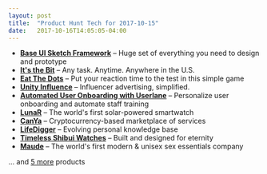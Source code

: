 ```yaml
---
layout: post
title:  "Product Hunt Tech for 2017-10-15"
date:   2017-10-16T14:05:05-04:00
---
```


* **[Base UI Sketch Framework](https://www.producthunt.com/posts/base-ui-sketch-framework?utm_campaign=producthunt-api&utm_medium=api&utm_source=Application%3A+Daily+Digest+RSS+%28ID%3A+3202%29)** – Huge set of everything you need to design and prototype
* **[It's the Bit](https://www.producthunt.com/posts/it-s-the-bit?utm_campaign=producthunt-api&utm_medium=api&utm_source=Application%3A+Daily+Digest+RSS+%28ID%3A+3202%29)** – Any task. Anytime. Anywhere in the U.S.
* **[Eat The Dots](https://www.producthunt.com/posts/eat-the-dots?utm_campaign=producthunt-api&utm_medium=api&utm_source=Application%3A+Daily+Digest+RSS+%28ID%3A+3202%29)** – Put your reaction time to the test in this simple game
* **[Unity Influence](https://www.producthunt.com/posts/unity-influence?utm_campaign=producthunt-api&utm_medium=api&utm_source=Application%3A+Daily+Digest+RSS+%28ID%3A+3202%29)** – Influencer advertising, simplified.
* **[Automated User Onboarding with Userlane](https://www.producthunt.com/posts/automated-user-onboarding-with-userlane?utm_campaign=producthunt-api&utm_medium=api&utm_source=Application%3A+Daily+Digest+RSS+%28ID%3A+3202%29)** – Personalize user onboarding and automate staff training
* **[LunaR](https://www.producthunt.com/posts/lunar-3?utm_campaign=producthunt-api&utm_medium=api&utm_source=Application%3A+Daily+Digest+RSS+%28ID%3A+3202%29)** – The world's first solar-powered smartwatch
* **[CanYa](https://www.producthunt.com/posts/canya-2?utm_campaign=producthunt-api&utm_medium=api&utm_source=Application%3A+Daily+Digest+RSS+%28ID%3A+3202%29)** – Cryptocurrency-based marketplace of services
* **[LifeDigger](https://www.producthunt.com/posts/lifedigger?utm_campaign=producthunt-api&utm_medium=api&utm_source=Application%3A+Daily+Digest+RSS+%28ID%3A+3202%29)** – Evolving personal knowledge base
* **[Timeless Shibui Watches](https://www.producthunt.com/posts/timeless-shibui-watches?utm_campaign=producthunt-api&utm_medium=api&utm_source=Application%3A+Daily+Digest+RSS+%28ID%3A+3202%29)** – Built and designed for eternity
* **[Maude](https://www.producthunt.com/posts/maude?utm_campaign=producthunt-api&utm_medium=api&utm_source=Application%3A+Daily+Digest+RSS+%28ID%3A+3202%29)** – The world's first modern & unisex sex essentials company

… and [5 more](https://www.producthunt.com/tech) products